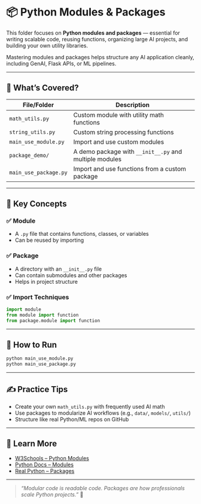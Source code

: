 # 📦 Python Modules & Packages

This folder focuses on **Python modules and packages** — essential for writing scalable code, reusing functions, organizing large AI projects, and building your own utility libraries.

Mastering modules and packages helps structure any AI application cleanly, including GenAI, Flask APIs, or ML pipelines.

---

## 🧠 What’s Covered?

| File/Folder           | Description                                            |
| --------------------- | ------------------------------------------------------ |
| `math_utils.py`       | Custom module with utility math functions              |
| `string_utils.py`     | Custom string processing functions                     |
| `main_use_module.py`  | Import and use custom modules                          |
| `package_demo/`       | A demo package with `__init__.py` and multiple modules |
| `main_use_package.py` | Import and use functions from a custom package         |

---

## 🔧 Key Concepts

### ✅ Module

* A `.py` file that contains functions, classes, or variables
* Can be reused by importing

### ✅ Package

* A directory with an `__init__.py` file
* Can contain submodules and other packages
* Helps in project structure

### ✅ Import Techniques

```python
import module
from module import function
from package.module import function
```

---

## 🧪 How to Run

```bash
python main_use_module.py
python main_use_package.py
```

---

## ✍️ Practice Tips

* Create your own `math_utils.py` with frequently used AI math
* Use packages to modularize AI workflows (e.g., `data/`, `models/`, `utils/`)
* Structure like real Python/ML repos on GitHub

---

## 🔗 Learn More

* [W3Schools – Python Modules](https://www.w3schools.com/python/python_modules.asp)
* [Python Docs – Modules](https://docs.python.org/3/tutorial/modules.html)
* [Real Python – Packages](https://realpython.com/python-modules-packages/)

---

> *“Modular code is readable code. Packages are how professionals scale Python projects.”* 🧠
